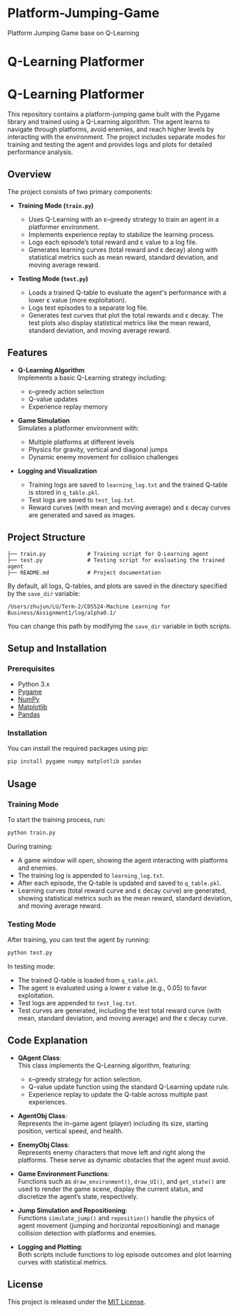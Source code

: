 # Platform-Jumping-Game
Platform Jumping Game base on Q-Learning
# Q-Learning Platformer

# Q-Learning Platformer

This repository contains a platform-jumping game built with the Pygame library and trained using a Q-Learning algorithm. The agent learns to navigate through platforms, avoid enemies, and reach higher levels by interacting with the environment. The project includes separate modes for training and testing the agent and provides logs and plots for detailed performance analysis.

## Overview

The project consists of two primary components:

- **Training Mode (`train.py`)**
  - Uses Q-Learning with an ε–greedy strategy to train an agent in a platformer environment.
  - Implements experience replay to stabilize the learning process.
  - Logs each episode’s total reward and ε value to a log file.
  - Generates learning curves (total reward and ε decay) along with statistical metrics such as mean reward, standard deviation, and moving average reward.

- **Testing Mode (`test.py`)**
  - Loads a trained Q-table to evaluate the agent's performance with a lower ε value (more exploitation).
  - Logs test episodes to a separate log file.
  - Generates test curves that plot the total rewards and ε decay. The test plots also display statistical metrics like the mean reward, standard deviation, and moving average reward.

## Features

- **Q-Learning Algorithm**  
  Implements a basic Q-Learning strategy including:
  - ε–greedy action selection
  - Q-value updates
  - Experience replay memory

- **Game Simulation**  
  Simulates a platformer environment with:
  - Multiple platforms at different levels
  - Physics for gravity, vertical and diagonal jumps
  - Dynamic enemy movement for collision challenges

- **Logging and Visualization**  
  - Training logs are saved to `learning_log.txt` and the trained Q-table is stored in `q_table.pkl`.
  - Test logs are saved to `test_log.txt`.
  - Reward curves (with mean and moving average) and ε decay curves are generated and saved as images.

## Project Structure

```
├── train.py             # Training script for Q-Learning agent
├── test.py              # Testing script for evaluating the trained agent
├── README.md            # Project documentation
```

By default, all logs, Q-tables, and plots are saved in the directory specified by the `save_dir` variable:
```
/Users/zhujun/LU/Term-2/CDS524-Machine Learning for Business/Assignment1/log/alpha0.1/
```
You can change this path by modifying the `save_dir` variable in both scripts.

## Setup and Installation

### Prerequisites

- Python 3.x
- [Pygame](https://www.pygame.org/)
- [NumPy](https://numpy.org/)
- [Matplotlib](https://matplotlib.org/)
- [Pandas](https://pandas.pydata.org/)

### Installation

You can install the required packages using pip:

```bash
pip install pygame numpy matplotlib pandas
```

## Usage

### Training Mode

To start the training process, run:

```bash
python train.py
```

During training:
- A game window will open, showing the agent interacting with platforms and enemies.
- The training log is appended to `learning_log.txt`.
- After each episode, the Q-table is updated and saved to `q_table.pkl`.
- Learning curves (total reward curve and ε decay curve) are generated, showing statistical metrics such as the mean reward, standard deviation, and moving average reward.

### Testing Mode

After training, you can test the agent by running:

```bash
python test.py
```

In testing mode:
- The trained Q-table is loaded from `q_table.pkl`.
- The agent is evaluated using a lower ε value (e.g., 0.05) to favor exploitation.
- Test logs are appended to `test_log.txt`.
- Test curves are generated, including the test total reward curve (with mean, standard deviation, and moving average) and the ε decay curve.

## Code Explanation

- **QAgent Class**:  
  This class implements the Q-Learning algorithm, featuring:
  - ε–greedy strategy for action selection.
  - Q-value update function using the standard Q-Learning update rule.
  - Experience replay to update the Q-table across multiple past experiences.

- **AgentObj Class**:  
  Represents the in-game agent (player) including its size, starting position, vertical speed, and health.

- **EnemyObj Class**:  
  Represents enemy characters that move left and right along the platforms. These serve as dynamic obstacles that the agent must avoid.

- **Game Environment Functions**:  
  Functions such as `draw_environment()`, `draw_UI()`, and `get_state()` are used to render the game scene, display the current status, and discretize the agent’s state, respectively.

- **Jump Simulation and Repositioning**:  
  Functions `simulate_jump()` and `reposition()` handle the physics of agent movement (jumping and horizontal repositioning) and manage collision detection with platforms and enemies.

- **Logging and Plotting**:  
  Both scripts include functions to log episode outcomes and plot learning curves with statistical metrics.

## License

This project is released under the [MIT License](LICENSE).
